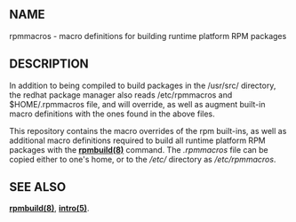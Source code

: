 **NAME**
--------
rpmmacros - macro definitions for building runtime platform RPM packages

**DESCRIPTION**
---------------
In addition to being compiled to build packages in the /usr/src/
directory, the redhat package manager also reads /etc/rpmmacros and
$HOME/.rpmmacros file, and will override, as well as augment built-in
macro definitions with the ones found in the above files.

This repository contains the macro overrides of the rpm built-ins, as well as
additional macro definitions required to build all runtime platform RPM packages
with the **[rpmbuild(8)](https://linux.die.net/man/8/rpmbuild)** command. The _.rpmmacros_ file can be copied
either to one's home, or to the _/etc/_ directory as _/etc/rpmmacros_.

**SEE ALSO**
------------
**[rpmbuild(8)](https://linux.die.net/man/8/rpmbuild)**, **[intro(5)](https://linux.die.net/man/5/intro)**.
